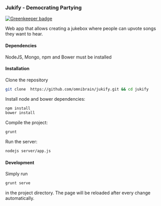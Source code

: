 ### Jukify - Democrating Partying

[![Greenkeeper badge](https://badges.greenkeeper.io/omnibrain/jukify.svg)](https://greenkeeper.io/)

Web app that allows creating a jukebox where people can upvote songs they want to hear.

#### Dependencies

NodeJS, Mongo, npm and Bower must be installed

#### Installation

Clone the repository

```bash
git clone  https://github.com/omnibrain/jukify.git && cd jukify
```

Install node and bower dependencies:

```bash
npm install
bower install
```

Compile the project:

```bash
grunt
```

Run the server:

```bash
nodejs server/app.js
```

#### Development

Simply run 

```bash
grunt serve
```

in the project directory. The page will be reloaded after every change automatically.
